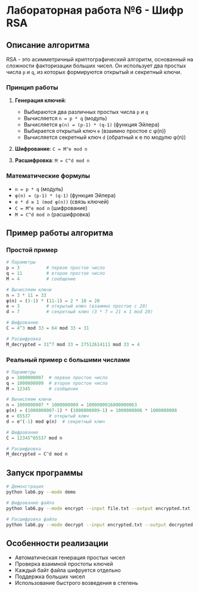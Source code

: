 # Лабораторная работа №6 - Шифр RSA

## Описание алгоритма

RSA - это асимметричный криптографический алгоритм, основанный на сложности факторизации больших чисел. Он использует два простых числа `p` и `q`, из которых формируются открытый и секретный ключи.

### Принцип работы

1. **Генерация ключей**:
   - Выбираются два различных простых числа `p` и `q`
   - Вычисляется `n = p * q` (модуль)
   - Вычисляется `φ(n) = (p-1) * (q-1)` (функция Эйлера)
   - Выбирается открытый ключ `e` (взаимно простое с φ(n))
   - Вычисляется секретный ключ `d` (обратный к e по модулю φ(n))

2. **Шифрование**: `C = M^e mod n`
3. **Расшифровка**: `M = C^d mod n`

### Математические формулы

- `n = p * q` (модуль)
- `φ(n) = (p-1) * (q-1)` (функция Эйлера)
- `e * d ≡ 1 (mod φ(n))` (связь ключей)
- `C = M^e mod n` (шифрование)
- `M = C^d mod n` (расшифровка)

## Пример работы алгоритма

### Простой пример

```python
# Параметры
p = 3          # первое простое число
q = 11         # второе простое число
M = 4          # сообщение

# Вычисляем ключи
n = 3 * 11 = 33
φ(n) = (3-1) * (11-1) = 2 * 10 = 20
e = 3          # открытый ключ (взаимно простое с 20)
d = 7          # секретный ключ (3 * 7 = 21 ≡ 1 mod 20)

# Шифрование
C = 4^3 mod 33 = 64 mod 33 = 31

# Расшифровка
M_decrypted = 31^7 mod 33 = 27512614111 mod 33 = 4
```

### Реальный пример с большими числами

```python
# Параметры
p = 1000000007  # первое простое число
q = 1000000009  # второе простое число
M = 12345       # сообщение

# Вычисляем ключи
n = 1000000007 * 1000000009 = 1000000016000000063
φ(n) = (1000000007-1) * (1000000009-1) = 1000000006 * 1000000008
e = 65537       # открытый ключ
d = e^(-1) mod φ(n)  # секретный ключ

# Шифрование
C = 12345^65537 mod n

# Расшифровка
M_decrypted = C^d mod n
```

## Запуск программы

```bash
# Демонстрация
python lab6.py --mode demo

# Шифрование файла
python lab6.py --mode encrypt --input file.txt --output encrypted.txt

# Расшифровка файла
python lab6.py --mode decrypt --input encrypted.txt --output decrypted.txt
```

## Особенности реализации

- Автоматическая генерация простых чисел
- Проверка взаимной простоты ключей
- Каждый байт файла шифруется отдельно
- Поддержка больших чисел
- Использование быстрого возведения в степень
